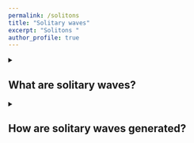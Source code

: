 ```yaml
---
permalink: /solitons
title: "Solitary waves"
excerpt: "Solitons "
author_profile: true
---
```


<details>
  <summary>
    <h2>What are solitary waves?</h2>
  </summary>
  <p>
    Solitary waves are a special class of water waves. For the purposes of this project, they are best defined by a single elevation in the water surface. A soliton will typically span the entire width of a canal. Such a wave is most likely to be seen on its own, upstream of any boat because solitons move faster than the boat that created them and can travel very long distance without changing shape.
  </p>
</details>

<details>
  <summary>
    <h2>How are solitary waves generated?</h2>
  </summary>
    
    Solitary waves are generated when a vessel enters the so-called trans-critical region in terms of blockage and speed. We can express the blockage as $B=A_c/A_b$ where $$A_c$$ is the canal cross-sectional area and $$A_b$$ is the boat midship cross sectional area. We also make the speed ($V$) dimensionless by dividing it by the speed of the wave $$c=\surd(gh)$$, with $$g=9.81m/s^2$$ and $$h$$ being the water depth. We call that ratio the depth Froude number $$V/\surd(gh)$$ which is  analogous to the Mach number in aerodynamics.
 
</details>
